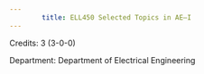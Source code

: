 ```yaml
---
        title: ELL450 Selected Topics in AE–I
---
```

Credits: 3 (3-0-0)

Department: Department of Electrical Engineering

